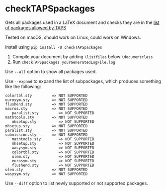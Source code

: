 # checkTAPSpackages

Gets all packages used in a LaTeX document and checks they are in the [list of packages allowed by TAPS](https://www.acm.org/publications/taps/accepted-latex-packages)

Tested on macOS, should work on Linux, could work on Windows.

Install using ```pip install -U checkTAPSpackages```

1. Compile your document by adding ```\listfiles``` below ```\documentclass```
1. Run ```checkTAPSpackages yourGeneratedLogFile.log```

Use ```--all``` option to show all packages used.

Use ```--expand``` to expand the list of subpackages, which produces something like the following:

```
colortbl.sty         => NOT SUPPORTED
eurosym.sty          => NOT SUPPORTED
flushend.sty         => NOT SUPPORTED
macros.sty           => NOT SUPPORTED
   paralist.sty         => NOT SUPPORTED
mathtools.sty        => NOT SUPPORTED
   mhsetup.sty          => NOT SUPPORTED
mhsetup.sty          => NOT SUPPORTED
paralist.sty         => NOT SUPPORTED
submission.sty       => NOT SUPPORTED
   mathtools.sty        => NOT SUPPORTED
   mhsetup.sty          => NOT SUPPORTED
   wasysym.sty          => NOT SUPPORTED
   colortbl.sty         => NOT SUPPORTED
   ulem.sty             => NOT SUPPORTED
   eurosym.sty          => NOT SUPPORTED
   flushend.sty         => NOT SUPPORTED
ulem.sty             => NOT SUPPORTED
wasysym.sty          => NOT SUPPORTED
```

Use ```--diff``` option to list newly supported or not supported packages.